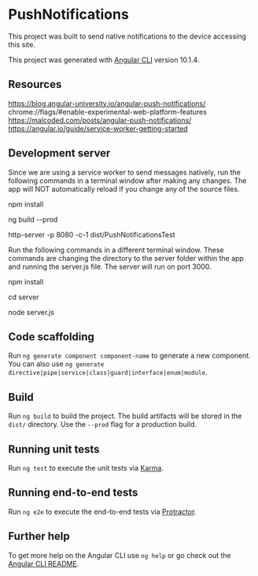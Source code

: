 # PushNotifications

This project was built to send native notifications to the device accessing this site.

This project was generated with [Angular CLI](https://github.com/angular/angular-cli) version 10.1.4.

## Resources

https://blog.angular-university.io/angular-push-notifications/
chrome://flags/#enable-experimental-web-platform-features
https://malcoded.com/posts/angular-push-notifications/
https://angular.io/guide/service-worker-getting-started

## Development server

Since we are using a service worker to send messages natively, run the following commands in a terminal window after making any changes. The app will NOT automatically reload if you change any of the source files.

npm install

ng build --prod

http-server -p 8080 -c-1 dist/PushNotificationsTest

Run the following commands in a different terminal window. These commands are changing the directory to the server folder within the app and running the server.js file. The server will run on port 3000.

npm install

cd server

node server.js

## Code scaffolding

Run `ng generate component component-name` to generate a new component. You can also use `ng generate directive|pipe|service|class|guard|interface|enum|module`.

## Build

Run `ng build` to build the project. The build artifacts will be stored in the `dist/` directory. Use the `--prod` flag for a production build.

## Running unit tests

Run `ng test` to execute the unit tests via [Karma](https://karma-runner.github.io).

## Running end-to-end tests

Run `ng e2e` to execute the end-to-end tests via [Protractor](http://www.protractortest.org/).

## Further help

To get more help on the Angular CLI use `ng help` or go check out the [Angular CLI README](https://github.com/angular/angular-cli/blob/master/README.md).
